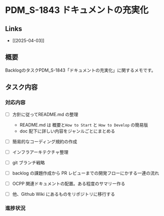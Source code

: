 # PDM_S-1843 ドキュメントの充実化

## Links

- [[2025-04-03]]

## 概要

BacklogのタスクPDM_S-1843「ドキュメントの充実化」に関するメモです。

## タスク内容

### 対応内容

- [ ] 方針に従ってREADME.md の整理
	- README.md は 概要と`How to Start` と `How to Develop` の簡易版
	- doc 配下に詳しい内容をジャンルごとにまとめる

- [ ] 簡易的なコーディング規約の作成
- [ ] インフラアーキテクチャ整理 
- [ ] git ブランチ戦略
- [ ] backlog の課題作成から PR レビューまでの開発フローにかする一連の流れ
- [ ] OCPP 関連ドキュメントの配置。ある程度のサマリー作る
- [ ] 他、Github Wiki にあるものをリポジトリに移行する

### 進捗状況

